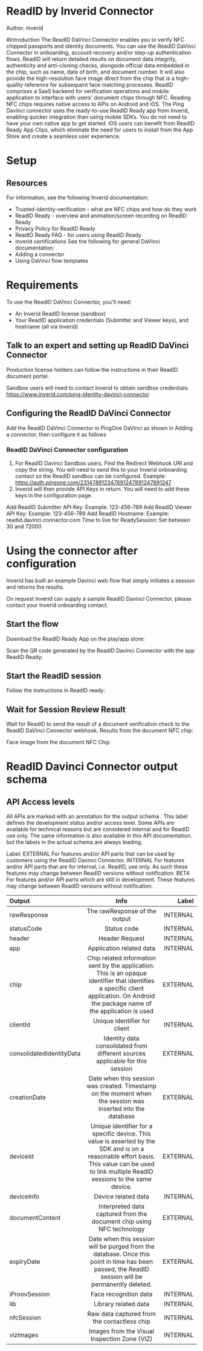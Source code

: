 # ReadID by Inverid Connector

Author: Inverid

#Introduction
The ReadID DaVinci Connector enables you to verify NFC chipped passports and identity documents. You can use the ReadID DaVinci Connector in onboarding, account recovery and/or step-up authentication flows. ReadID will return detailed results on document data integrity, authenticity and anti-cloning checks, alongside official data embedded in the chip, such as name, date of birth, and document number. It will also provide the high-resolution face image direct from the chip that is a high-quality reference for subsequent face matching processes.
ReadID comprises a SaaS backend for verification operations and mobile application to interface with users' document chips through NFC.
Reading NFC chips requires native access to APIs on Android and iOS. The Ping Davinci connector uses the ready-to-use ReadID Ready app from Inverid, enabling quicker integration than using mobile SDKs. You do not need to have your own native app to get started.
iOS users can benefit from ReadID Ready App Clips, which eliminate the need for users to install from the App Store and create a seamless user experience.

# Setup
## Resources
For information, see the following Inverid documentation:
*   Trusted-identity-verification - what are NFC chips and how do they work
*   ReadID Ready - overview and animation/screen recording on ReadID Ready
*   Privacy Policy for ReadID Ready
*   ReadID Ready FAQ - for users using ReadID Ready
*   Inverid certifications
See the following for general DaVinci documentation:
*   Adding a connector
*   Using DaVinci flow templates

# Requirements
To use the ReadID DaVinci Connector, you'll need:
* An Inverid ReadID license (sandbox)
* Your ReadID application credentials (Submitter and Viewer keys), and hostname (all via Inverid)
  
## Talk to an expert and setting up ReadID DaVinci Connector
Production license holders can follow the instructions in their ReadID document portal.

Sandbox users will need to contact Inverid to obtain sandbox credentials:
https://www.inverid.com/ping-identity-davinci-connector

## Configuring the ReadID DaVinci Connector
Add the ReadID DaVinci Connector in PingOne DaVinci as shown in Adding a connector, then configure it as follows


### ReadID DaVinci Connector configuration

1. For ReadID Davinci Sandbox users.
Find the Redirect Webhook URI and copy the string. You will need to send this to your Inverid onboarding contact so the ReadID sandbox can be configured.
 Example: https://auth.pingone.com/231478912347891247891247891247
2. Inverid will then provide API Keys in return. You will need to add these keys in the configuration page.

Add ReadID Submitter API Key:
 Example: 123-456-789
Add ReadID Viewer API Key:
 Example: 123-456-789
Add ReadID Hostname:
 Example: readid.davinci.connector.com
 Time to live for ReadySession:
 Set between 30 and 72000

# Using the connector after configuration
Inverid has built an example Davinci web flow that simply initiates a session and returns the results.

On request Inverid can supply a sample ReadID Davinci Connector, please contact your Inverid onboarding contact.

## Start the flow

Download the ReadID Ready App on the play/app store:

Scan the QR code generated by the ReadID Davinci Connector with the app ReadID Ready:

## Start the ReadID session
Follow the instructions in ReadID ready:

## Wait for Session Review Result
Wait for ReadID to send the result of a document verification check to the ReadID DaVinci Connector webhook.
Results from the document NFC chip:

Face image from the document NFC Chip

# ReadID Davinci Connector output schema
## API Access levels
All APIs are marked with an annotation for the output schema . This label defines the development status and/or access level. Some APIs are available for technical reasons but are considered internal and for ReadID use only. The same information is also available in this API documentation. but the labels in the actual schema are always leading.

Label:
 EXTERNAL For features and/or API parts that can be used by customers using the ReadID Davinci Connector.
 INTERNAL For features and/or API parts that are for internal, i.e. ReadID, use only. As such these features may change between ReadID versions without notification.
 BETA For features and/or API parts which are still in development. These features may change between ReadID versions without notification.

| Output              | Info | Label |
| :---------------- | :------: | ----: |
| rawResponse        |   The rawResponse of the output   | INTERNAL |
| statusCode           |   Status code   | INTERNAL |
| header    |  Header Request   | INTERNAL |
| app |  Application related data   | INTERNAL |
| chip |  Chip related information sent by the application. This is an opaque identifier that identifies a specific client application. On Android the package name of the application is used   | EXTERNAL |
| clientId | Unique identifier for client   | INTERNAL |
| consolidatedIdentityData |  Identity data consolidated from different sources applicable for this session   | EXTERNAL |
| creationDate |  Date when this session was created. Timestamp on the moment when the session was inserted into the database   | EXTERNAL |
| deviceId |  Unique identifier for a specific device. This value is asserted by the SDK and is on a reasonable effort basis. This value can be used to link multiple ReadID sessions to the same device.   | EXTERNAL |
| deviceInfo |  Device related data   | INTERNAL |
| documentContent |  Interpreted data captured from the document chip using NFC technology  | EXTERNAL |
| expiryDate |  Date when this session will be purged from the database. Once this point in time has been passed, the ReadID session will be permanently deleted.   | EXTERNAL |
| iProovSession |  Face recognition data   | INTERNAL |
| lib |  Library related data  | INTERNAL |
| nfcSession |  Raw data captured from the contactless chip  | INTERNAL |
| vizImages |  Images from the Visual Inspection Zone (VIZ)   | INTERNAL |


 

